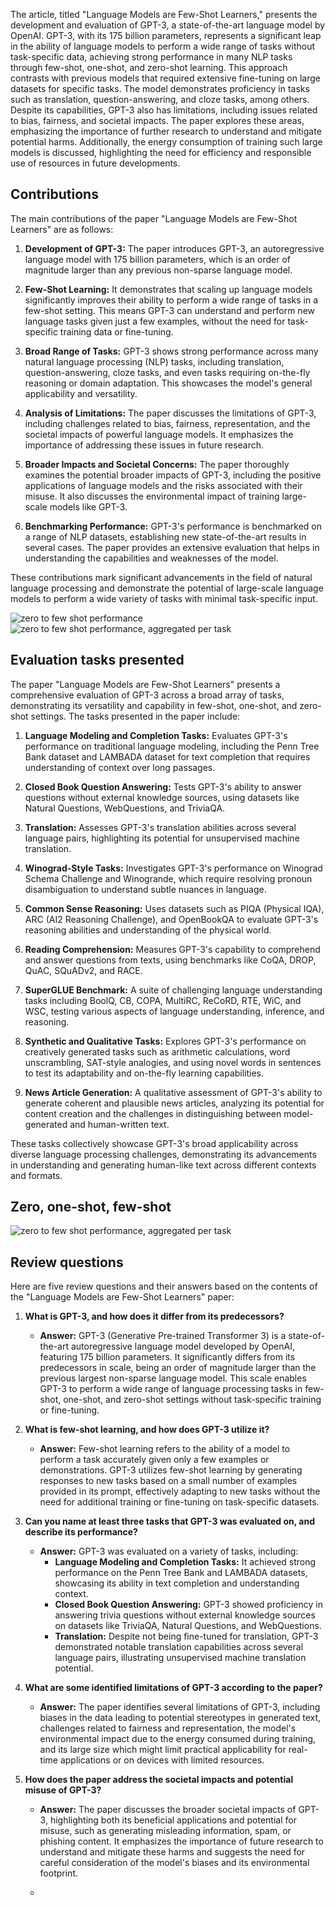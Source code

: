 The article, titled "Language Models are Few-Shot Learners," presents the development and evaluation of GPT-3, a state-of-the-art language model by OpenAI. GPT-3, with its 175 billion parameters, represents a significant leap in the ability of language models to perform a wide range of tasks without task-specific data, achieving strong performance in many NLP tasks through few-shot, one-shot, and zero-shot learning. This approach contrasts with previous models that required extensive fine-tuning on large datasets for specific tasks. The model demonstrates proficiency in tasks such as translation, question-answering, and cloze tasks, among others. Despite its capabilities, GPT-3 also has limitations, including issues related to bias, fairness, and societal impacts. The paper explores these areas, emphasizing the importance of further research to understand and mitigate potential harms. Additionally, the energy consumption of training such large models is discussed, highlighting the need for efficiency and responsible use of resources in future developments.

## Contributions

The main contributions of the paper "Language Models are Few-Shot Learners" are as follows:

1. **Development of GPT-3:** The paper introduces GPT-3, an autoregressive language model with 175 billion parameters, which is an order of magnitude larger than any previous non-sparse language model.

2. **Few-Shot Learning:** It demonstrates that scaling up language models significantly improves their ability to perform a wide range of tasks in a few-shot setting. This means GPT-3 can understand and perform new language tasks given just a few examples, without the need for task-specific training data or fine-tuning.

3. **Broad Range of Tasks:** GPT-3 shows strong performance across many natural language processing (NLP) tasks, including translation, question-answering, cloze tasks, and even tasks requiring on-the-fly reasoning or domain adaptation. This showcases the model's general applicability and versatility.

4. **Analysis of Limitations:** The paper discusses the limitations of GPT-3, including challenges related to bias, fairness, representation, and the societal impacts of powerful language models. It emphasizes the importance of addressing these issues in future research.

5. **Broader Impacts and Societal Concerns:** The paper thoroughly examines the potential broader impacts of GPT-3, including the positive applications of language models and the risks associated with their misuse. It also discusses the environmental impact of training large-scale models like GPT-3.

6. **Benchmarking Performance:** GPT-3's performance is benchmarked on a range of NLP datasets, establishing new state-of-the-art results in several cases. The paper provides an extensive evaluation that helps in understanding the capabilities and weaknesses of the model.

These contributions mark significant advancements in the field of natural language processing and demonstrate the potential of large-scale language models to perform a wide variety of tasks with minimal task-specific input.

![zero to few shot performance](../assets/gpt-3-performance-plot.png)
![zero to few shot performance, aggregated per task](../assets/gpt-3-agg-performance-plot.png)


## Evaluation tasks presented

The paper "Language Models are Few-Shot Learners" presents a comprehensive evaluation of GPT-3 across a broad array of tasks, demonstrating its versatility and capability in few-shot, one-shot, and zero-shot settings. The tasks presented in the paper include:

1. **Language Modeling and Completion Tasks:** Evaluates GPT-3's performance on traditional language modeling, including the Penn Tree Bank dataset and LAMBADA dataset for text completion that requires understanding of context over long passages.

2. **Closed Book Question Answering:** Tests GPT-3's ability to answer questions without external knowledge sources, using datasets like Natural Questions, WebQuestions, and TriviaQA.

3. **Translation:** Assesses GPT-3's translation abilities across several language pairs, highlighting its potential for unsupervised machine translation.

4. **Winograd-Style Tasks:** Investigates GPT-3's performance on Winograd Schema Challenge and Winogrande, which require resolving pronoun disambiguation to understand subtle nuances in language.

5. **Common Sense Reasoning:** Uses datasets such as PIQA (Physical IQA), ARC (AI2 Reasoning Challenge), and OpenBookQA to evaluate GPT-3's reasoning abilities and understanding of the physical world.

6. **Reading Comprehension:** Measures GPT-3's capability to comprehend and answer questions from texts, using benchmarks like CoQA, DROP, QuAC, SQuADv2, and RACE.

7. **SuperGLUE Benchmark:** A suite of challenging language understanding tasks including BoolQ, CB, COPA, MultiRC, ReCoRD, RTE, WiC, and WSC, testing various aspects of language understanding, inference, and reasoning.

8. **Synthetic and Qualitative Tasks:** Explores GPT-3's performance on creatively generated tasks such as arithmetic calculations, word unscrambling, SAT-style analogies, and using novel words in sentences to test its adaptability and on-the-fly learning capabilities.

9. **News Article Generation:** A qualitative assessment of GPT-3's ability to generate coherent and plausible news articles, analyzing its potential for content creation and the challenges in distinguishing between model-generated and human-written text.

These tasks collectively showcase GPT-3's broad applicability across diverse language processing challenges, demonstrating its advancements in understanding and generating human-like text across different contexts and formats.

## Zero, one-shot, few-shot

![zero to few shot performance, aggregated per task](../assets/gpt-3-few-shot-learning.png)

## Review questions 

Here are five review questions and their answers based on the contents of the "Language Models are Few-Shot Learners" paper:

1. **What is GPT-3, and how does it differ from its predecessors?**
   - **Answer:** GPT-3 (Generative Pre-trained Transformer 3) is a state-of-the-art autoregressive language model developed by OpenAI, featuring 175 billion parameters. It significantly differs from its predecessors in scale, being an order of magnitude larger than the previous largest non-sparse language model. This scale enables GPT-3 to perform a wide range of language processing tasks in few-shot, one-shot, and zero-shot settings without task-specific training or fine-tuning.

2. **What is few-shot learning, and how does GPT-3 utilize it?**
   - **Answer:** Few-shot learning refers to the ability of a model to perform a task accurately given only a few examples or demonstrations. GPT-3 utilizes few-shot learning by generating responses to new tasks based on a small number of examples provided in its prompt, effectively adapting to new tasks without the need for additional training or fine-tuning on task-specific datasets.

3. **Can you name at least three tasks that GPT-3 was evaluated on, and describe its performance?**
   - **Answer:** GPT-3 was evaluated on a variety of tasks, including:
     - **Language Modeling and Completion Tasks:** It achieved strong performance on the Penn Tree Bank and LAMBADA datasets, showcasing its ability in text completion and understanding context.
     - **Closed Book Question Answering:** GPT-3 showed proficiency in answering trivia questions without external knowledge sources on datasets like TriviaQA, Natural Questions, and WebQuestions.
     - **Translation:** Despite not being fine-tuned for translation, GPT-3 demonstrated notable translation capabilities across several language pairs, illustrating unsupervised machine translation potential.

4. **What are some identified limitations of GPT-3 according to the paper?**
   - **Answer:** The paper identifies several limitations of GPT-3, including biases in the data leading to potential stereotypes in generated text, challenges related to fairness and representation, the model's environmental impact due to the energy consumed during training, and its large size which might limit practical applicability for real-time applications or on devices with limited resources.

5. **How does the paper address the societal impacts and potential misuse of GPT-3?**
   - **Answer:** The paper discusses the broader societal impacts of GPT-3, highlighting both its beneficial applications and potential for misuse, such as generating misleading information, spam, or phishing content. It emphasizes the importance of future research to understand and mitigate these harms and suggests the need for careful consideration of the model's biases and its environmental footprint.
  
   - 
